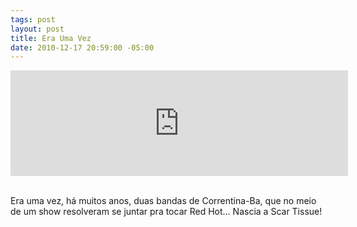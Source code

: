 ```yaml
---
tags: post
layout: post
title: Era Uma Vez
date: 2010-12-17 20:59:00 -05:00
---
```


<iframe class="tumblr_audio_player tumblr_audio_player_2354224710" src="https://volmer.tumblr.com/post/2354224710/audio_player_iframe/volmer/tumblr_ldlpiyK4Lq1qest42?audio_file=https%3A%2F%2Fwww.tumblr.com%2Faudio_file%2Fvolmer%2F2354224710%2Ftumblr_ldlpiyK4Lq1qest42" frameborder="0" allowtransparency="true" scrolling="no" width="540" height="169"></iframe>
        <br/>
        <br/>
        <p>Era uma vez, há muitos anos, duas bandas de Correntina-Ba, que no meio de um show resolveram se juntar pra tocar Red Hot… Nascia a Scar Tissue!</p>
